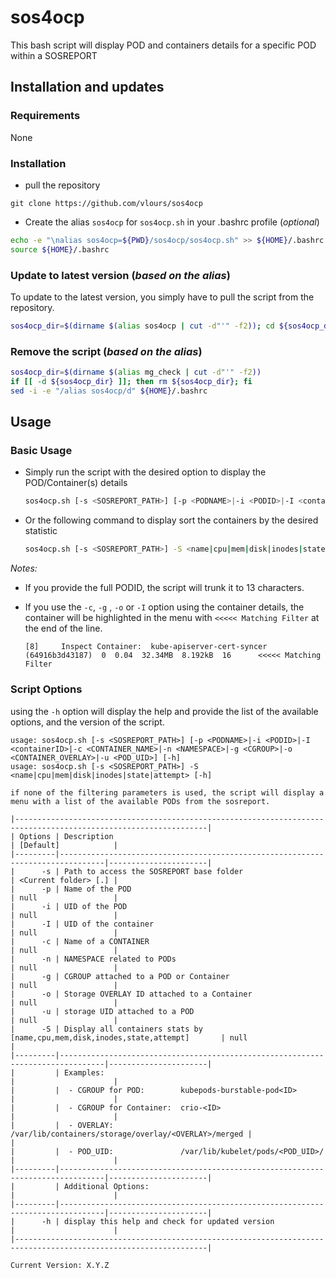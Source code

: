 # sos4ocp

This bash script will display POD and containers details for a specific POD within a SOSREPORT

## Installation and updates

### Requirements

None

### Installation

* pull the repository

```text
git clone https://github.com/vlours/sos4ocp
```

* Create the alias `sos4ocp` for `sos4ocp.sh` in your .bashrc profile (_optional_)

```bash
echo -e "\nalias sos4ocp=${PWD}/sos4ocp/sos4ocp.sh" >> ${HOME}/.bashrc
source ${HOME}/.bashrc
```

### Update to latest version (_based on the alias_)

To update to the latest version, you simply have to pull the script from the repository.

```bash
sos4ocp_dir=$(dirname $(alias sos4ocp | cut -d"'" -f2)); cd ${sos4ocp_dir}; git pull origin main; cd -
```

### Remove the script (_based on the alias_)

```bash
sos4ocp_dir=$(dirname $(alias mg_check | cut -d"'" -f2))
if [[ -d ${sos4ocp_dir} ]]; then rm ${sos4ocp_dir}; fi
sed -i -e "/alias sos4ocp/d" ${HOME}/.bashrc
```

## Usage

### Basic Usage

* Simply run the script with the desired option to display the POD/Container(s) details

    ```bash
    sos4ocp.sh [-s <SOSREPORT_PATH>] [-p <PODNAME>|-i <PODID>|-I <containerID>|-c <CONTAINER_NAME>|-n <NAMESPACE>|-g <CGROUP>|-o <CONTAINER_OVERLAY>|-u <POD_UID>] [-h]
    ```

* Or the following command to display sort the containers by the desired statistic

    ```bash
    sos4ocp.sh [-s <SOSREPORT_PATH>] -S <name|cpu|mem|disk|inodes|state|attempt> [-h]
    ```

*Notes:*

* If you provide the full PODID, the script will trunk it to 13 characters.
* If you use the `-c`, `-g` , `-o` or `-I` option using the container details, the container will be highlighted in the menu with `<<<<< Matching Filter` at the end of the line.

  ```text
  [8]     Inspect Container:  kube-apiserver-cert-syncer  (64916b3d43187)  0  0.04  32.34MB  8.192kB  16      <<<<< Matching Filter
  ```

### Script Options

using the `-h` option will display the help and provide the list of the available options, and the version of the script.

```text
usage: sos4ocp.sh [-s <SOSREPORT_PATH>] [-p <PODNAME>|-i <PODID>|-I <containerID>|-c <CONTAINER_NAME>|-n <NAMESPACE>|-g <CGROUP>|-o <CONTAINER_OVERLAY>|-u <POD_UID>] [-h]
usage: sos4ocp.sh [-s <SOSREPORT_PATH>] -S <name|cpu|mem|disk|inodes|state|attempt> [-h]

if none of the filtering parameters is used, the script will display a menu with a list of the available PODs from the sosreport.

|-----------------------------------------------------------------------------------------------------------------|
| Options | Description                                                                    | [Default]            |
|---------|--------------------------------------------------------------------------------|----------------------|
|      -s | Path to access the SOSREPORT base folder                                       | <Current folder> [.] |
|      -p | Name of the POD                                                                | null                 |
|      -i | UID of the POD                                                                 | null                 |
|      -I | UID of the container                                                           | null                 |
|      -c | Name of a CONTAINER                                                            | null                 |
|      -n | NAMESPACE related to PODs                                                      | null                 |
|      -g | CGROUP attached to a POD or Container                                          | null                 |
|      -o | Storage OVERLAY ID attached to a Container                                     | null                 |
|      -u | storage UID attached to a POD                                                  | null                 |
|      -S | Display all containers stats by [name,cpu,mem,disk,inodes,state,attempt]       | null                 |
|---------|--------------------------------------------------------------------------------|----------------------|
|         | Examples:                                                                      |                      |
|         |  - CGROUP for POD:        kubepods-burstable-pod<ID>                           |                      |
|         |  - CGROUP for Container:  crio-<ID>                                            |                      |
|         |  - OVERLAY:               /var/lib/containers/storage/overlay/<OVERLAY>/merged |                      |
|         |  - POD_UID:               /var/lib/kubelet/pods/<POD_UID>/                     |                      |
|---------|--------------------------------------------------------------------------------|----------------------|
|         | Additional Options:                                                            |                      |
|---------|--------------------------------------------------------------------------------|----------------------|
|      -h | display this help and check for updated version                                |                      |
|-----------------------------------------------------------------------------------------------------------------|

Current Version: X.Y.Z
```
